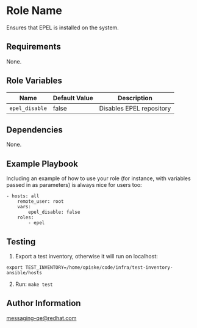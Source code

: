 Role Name
=========

Ensures that EPEL is installed on the system.

Requirements
------------

None.

Role Variables
--------------

| Name              | Default Value       | Description          |
|-------------------|---------------------|----------------------|
| `epel_disable` | false | Disables EPEL repository |

Dependencies
------------

None.

Example Playbook
----------------

Including an example of how to use your role (for instance, with variables passed in as parameters) is always nice for users too:

	- hosts: all
		remote_user: root
		vars:
			epel_disable: false
		roles:
			- epel


Testing
-------

1. Export a test inventory, otherwise it will run on localhost:

`export TEST_INVENTORY=/home/opiske/code/infra/test-inventory-ansible/hosts`

2. Run:
`make test`

Author Information
------------------

messaging-qe@redhat.com
